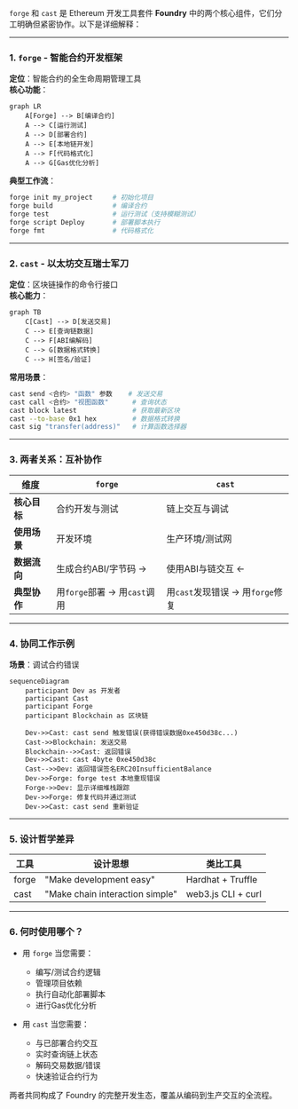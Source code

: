 `forge` 和 `cast` 是 Ethereum 开发工具套件 **Foundry** 中的两个核心组件，它们分工明确但紧密协作。以下是详细解释：

---

### 1. `forge` - 智能合约开发框架
**定位**：智能合约的全生命周期管理工具  
**核心功能**：
```mermaid
graph LR
    A[Forge] --> B[编译合约]
    A --> C[运行测试]
    A --> D[部署合约]
    A --> E[本地链开发]
    A --> F[代码格式化]
    A --> G[Gas优化分析]
```

**典型工作流**：
```bash
forge init my_project     # 初始化项目
forge build               # 编译合约
forge test                # 运行测试（支持模糊测试）
forge script Deploy       # 部署脚本执行
forge fmt                 # 代码格式化
```

---

### 2. `cast` - 以太坊交互瑞士军刀
**定位**：区块链操作的命令行接口  
**核心能力**：
```mermaid
graph TB
    C[Cast] --> D[发送交易]
    C --> E[查询链数据]
    C --> F[ABI编解码]
    C --> G[数据格式转换]
    C --> H[签名/验证]
```

**常用场景**：
```bash
cast send <合约> "函数" 参数    # 发送交易
cast call <合约> "视图函数"      # 查询状态
cast block latest              # 获取最新区块
cast --to-base 0x1 hex         # 数据格式转换
cast sig "transfer(address)"   # 计算函数选择器
```

---

### 3. 两者关系：互补协作
| 维度         | `forge`                            | `cast`                             |
|--------------|------------------------------------|------------------------------------|
| **核心目标** | 合约开发与测试                     | 链上交互与调试                     |
| **使用场景** | 开发环境                           | 生产环境/测试网                   |
| **数据流向** | 生成合约ABI/字节码 →              | 使用ABI与链交互 ←                 |
| **典型协作** | 用`forge`部署 → 用`cast`调用       | 用`cast`发现错误 → 用`forge`修复   |

---

### 4. 协同工作示例
**场景**：调试合约错误
```mermaid
sequenceDiagram
    participant Dev as 开发者
    participant Cast
    participant Forge
    participant Blockchain as 区块链
    
    Dev->>Cast: cast send 触发错误(获得错误数据0xe450d38c...)
    Cast->>Blockchain: 发送交易
    Blockchain-->>Cast: 返回错误
    Dev->>Cast: cast 4byte 0xe450d38c
    Cast-->>Dev: 返回错误签名ERC20InsufficientBalance
    Dev->>Forge: forge test 本地重现错误
    Forge->>Dev: 显示详细堆栈跟踪
    Dev->>Forge: 修复代码并通过测试
    Dev->>Cast: cast send 重新验证
```

---

### 5. 设计哲学差异
| 工具  | 设计思想                          | 类比工具              |
|-------|----------------------------------|----------------------|
| forge | "Make development easy"          | Hardhat + Truffle    |
| cast  | "Make chain interaction simple"  | web3.js CLI + curl   |

---

### 6. 何时使用哪个？
- 用 `forge` 当您需要：
  - 编写/测试合约逻辑
  - 管理项目依赖
  - 执行自动化部署脚本
  - 进行Gas优化分析
  
- 用 `cast` 当您需要：
  - 与已部署合约交互
  - 实时查询链上状态
  - 解码交易数据/错误
  - 快速验证合约行为

两者共同构成了 Foundry 的完整开发生态，覆盖从编码到生产交互的全流程。